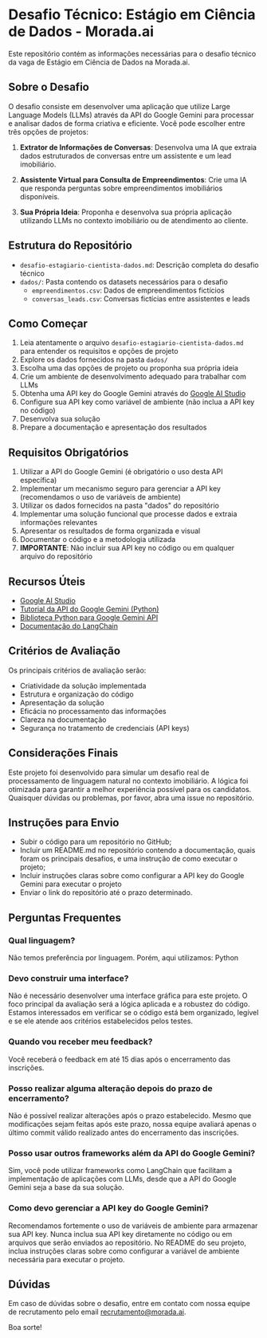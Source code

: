 # Desafio Técnico: Estágio em Ciência de Dados - Morada.ai

Este repositório contém as informações necessárias para o desafio técnico da vaga de Estágio em Ciência de Dados na Morada.ai.

## Sobre o Desafio

O desafio consiste em desenvolver uma aplicação que utilize Large Language Models (LLMs) através da API do Google Gemini para processar e analisar dados de forma criativa e eficiente. Você pode escolher entre três opções de projetos:

1. **Extrator de Informações de Conversas**: Desenvolva uma IA que extraia dados estruturados de conversas entre um assistente e um lead imobiliário.

2. **Assistente Virtual para Consulta de Empreendimentos**: Crie uma IA que responda perguntas sobre empreendimentos imobiliários disponíveis.

3. **Sua Própria Ideia**: Proponha e desenvolva sua própria aplicação utilizando LLMs no contexto imobiliário ou de atendimento ao cliente.

## Estrutura do Repositório

- `desafio-estagiario-cientista-dados.md`: Descrição completa do desafio técnico
- `dados/`: Pasta contendo os datasets necessários para o desafio
  - `empreendimentos.csv`: Dados de empreendimentos fictícios
  - `conversas_leads.csv`: Conversas fictícias entre assistentes e leads

## Como Começar

1. Leia atentamente o arquivo `desafio-estagiario-cientista-dados.md` para entender os requisitos e opções de projeto
2. Explore os dados fornecidos na pasta `dados/`
3. Escolha uma das opções de projeto ou proponha sua própria ideia
4. Crie um ambiente de desenvolvimento adequado para trabalhar com LLMs
5. Obtenha uma API key do Google Gemini através do [Google AI Studio](https://aistudio.google.com/)
6. Configure sua API key como variável de ambiente (não inclua a API key no código)
7. Desenvolva sua solução
8. Prepare a documentação e apresentação dos resultados

## Requisitos Obrigatórios

1. Utilizar a API do Google Gemini (é obrigatório o uso desta API específica)
2. Implementar um mecanismo seguro para gerenciar a API key (recomendamos o uso de variáveis de ambiente)
3. Utilizar os dados fornecidos na pasta "dados" do repositório
4. Implementar uma solução funcional que processe dados e extraia informações relevantes
5. Apresentar os resultados de forma organizada e visual
6. Documentar o código e a metodologia utilizada
7. **IMPORTANTE**: Não incluir sua API key no código ou em qualquer arquivo do repositório

## Recursos Úteis

- [Google AI Studio](https://aistudio.google.com/)
- [Tutorial da API do Google Gemini (Python)](https://ai.google.dev/gemini-api/docs/get-started/tutorial?hl=pt-br&lang=python)
- [Biblioteca Python para Google Gemini API](https://github.com/google/generative-ai-python)
- [Documentação do LangChain](https://python.langchain.com/docs/introduction/)

## Critérios de Avaliação

Os principais critérios de avaliação serão:
- Criatividade da solução implementada
- Estrutura e organização do código
- Apresentação da solução
- Eficácia no processamento das informações
- Clareza na documentação
- Segurança no tratamento de credenciais (API keys)

## Considerações Finais

Este projeto foi desenvolvido para simular um desafio real de processamento de linguagem natural no contexto imobiliário. A lógica foi otimizada para garantir a melhor experiência possível para os candidatos. Quaisquer dúvidas ou problemas, por favor, abra uma issue no repositório.

## Instruções para Envio

- Subir o código para um repositório no GitHub;
- Incluir um README.md no repositório contendo a documentação, quais foram os principais desafios, e uma instrução de como executar o projeto;
- Incluir instruções claras sobre como configurar a API key do Google Gemini para executar o projeto
- Enviar o link do repositório até o prazo determinado.

## Perguntas Frequentes

### Qual linguagem?

Não temos preferência por linguagem. Porém, aqui utilizamos: Python

### Devo construir uma interface?

Não é necessário desenvolver uma interface gráfica para este projeto. O foco principal da avaliação será a lógica aplicada e a robustez do código. Estamos interessados em verificar se o código está bem organizado, legível e se ele atende aos critérios estabelecidos pelos testes.

### Quando vou receber meu feedback?

Você receberá o feedback em até 15 dias após o encerramento das inscrições.

### Posso realizar alguma alteração depois do prazo de encerramento?

Não é possível realizar alterações após o prazo estabelecido. Mesmo que modificações sejam feitas após este prazo, nossa equipe avaliará apenas o último commit válido realizado antes do encerramento das inscrições.

### Posso usar outros frameworks além da API do Google Gemini?

Sim, você pode utilizar frameworks como LangChain que facilitam a implementação de aplicações com LLMs, desde que a API do Google Gemini seja a base da sua solução.

### Como devo gerenciar a API key do Google Gemini?

Recomendamos fortemente o uso de variáveis de ambiente para armazenar sua API key. Nunca inclua sua API key diretamente no código ou em arquivos que serão enviados ao repositório. No README do seu projeto, inclua instruções claras sobre como configurar a variável de ambiente necessária para executar o projeto.

## Dúvidas

Em caso de dúvidas sobre o desafio, entre em contato com nossa equipe de recrutamento pelo email [recrutamento@morada.ai](mailto:recrutamento@morada.ai).

Boa sorte!

